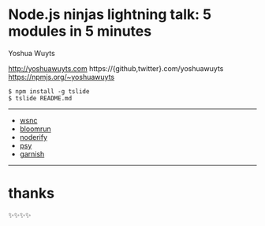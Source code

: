 # Node.js ninjas lightning talk: 5 modules in 5 minutes

Yoshua Wuyts

  http://yoshuawuyts.com
  https://{github,twitter}.com/yoshuawuyts
  https://npmjs.org/~yoshuawuyts

```
$ npm install -g tslide
$ tslide README.md
```

---

- [wsnc](https://github.com/substack/wsnc)
- [bloomrun](https://github.com/mcollina/bloomrun)
- [noderify](https://github.com/dominictarr/noderify)
- [psy](https://github.com/substack/psy)
- [garnish](https://github.com/mattdesl/garnish)

---

# thanks

✨✨✨✨

